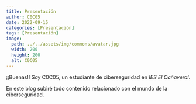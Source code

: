 ```yaml
---
title: Presentación
author: C0C05
date: 2022-09-15
categories: [Presentación]
tags: [Presentación]
image:
  path: ../../assets/img/commons/avatar.jpg
  width: 200
  height: 200
  alt: C0C05
---
```


¡¡Buenas!! Soy C0C05, un estudiante de ciberseguridad en *IES El Cañaveral*.



En este blog subiré todo contenido relacionado con el mundo de la ciberseguridad.

